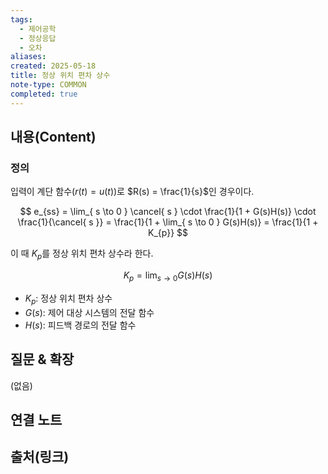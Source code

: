 ```yaml
---
tags:
  - 제어공학
  - 정상응답
  - 오차
aliases: 
created: 2025-05-18
title: 정상 위치 편차 상수
note-type: COMMON
completed: true
---
```


## 내용(Content)

### 정의
입력이 계단 함수$(r(t) = u(t))$로 $R(s) = \frac{1}{s}$인 경우이다.

$$
e_{ss} = \lim_{ s \to 0 } \cancel{ s } \cdot \frac{1}{1 + G(s)H(s)} \cdot \frac{1}{\cancel{ s }} = \frac{1}{1 + \lim_{ s \to 0 } G(s)H(s)} = \frac{1}{1 + K_{p}}
$$

이 때 $K_{p}$를 정상 위치 편차 상수라 한다.

$$
K_{p} = \lim_{ s \to 0 } G(s)H(s)
$$
- $K_p$: 정상 위치 편차 상수
- $G(s)$: 제어 대상 시스템의 전달 함수
- $H(s)$: 피드백 경로의 전달 함수

## 질문 & 확장

(없음)

## 연결 노트

## 출처(링크)

